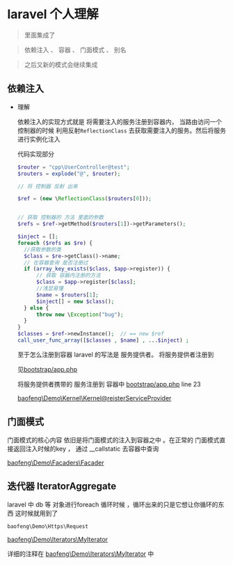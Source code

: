 
# laravel 个人理解

> 里面集成了
 
> 依赖注入 、 容器 、 门面模式 、 别名 

> 之后又新的模式会继续集成

## 依赖注入

* 理解
    
    依赖注入的实现方式就是 将需要注入的服务注册到容器内， 当路由访问一个控制器的时候 利用反射```ReflectionClass``` 去获取需要注入的服务。然后将服务进行实例化注入
    
    代码实现部分
    ```php
    $router = "cpp\UserController@test";
    $routers = explode("@", $router);

    // 将 控制器 反射 出来

    $ref = (new \ReflectionClass($routers[0]));


    // 获取 控制器的 方法 里面的参数
    $refs = $ref->getMethod($routers[1])->getParameters();

    $inject = [];
    foreach ($refs as $re) {
      //获取参数的类
      $class = $re->getClass()->name;
      // 在容器查询 是否注册过
      if (array_key_exists($class, $app->register)) {
          // 获取 容器内注册的方法
          $class = $app->register[$class];
          //浅显易懂
          $name = $routers[1];
          $inject[] = new $class();
      } else {
          throw new \Exception("bug");
      }
    }
    $classes = $ref->newInstance();  // == new $ref
    call_user_func_array([$classes , $name] , ...$inject) ; 
    ```
    至于怎么注册到容器 laravel 的写法是 服务提供者。 将服务提供者注册到 
    
    见[bootstrap/app.php](\config\app.php)
    
    将服务提供者携带的 服务注册到 容器中 [bootstrap/app.php](\config\app.php) line 23 
    
    [baofeng\Demo\Kernel\Kernel@reisterServiceProvider](vendor\baofeng\Demo\src\Kernels\kernel.php)
    
## 门面模式

 门面模式的核心内容 依旧是将门面模式的注入到容器之中 。在正常的 门面模式直接返回注入时候的key ， 通过 __callstatic  去容器中查询 
 
 [baofeng\Demo\Facaders\Facader](\vendor\baofeng\Demo\src\Facaders\Facader.php)
    
## 迭代器 IteratorAggregate

laravel 中 db 等 对象进行foreach 循环时候 ，循环出来的只是它想让你循环的东西  这时候就用到了

```baofeng\Demo\Https\Request```

[baofeng\Demo\Iterators\MyIterator](vendor/baofeng/Demo/src/Iterators/MyIterator.php)

详细的注释在 [baofeng\Demo\Iterators\MyIterator](\vendor\baofeng\Demo\src\Iterators\MyIterator.php) 中